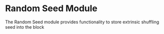 # Random Seed Module

The Random Seed module provides functionality to store extrinsic shuffling seed into the block

